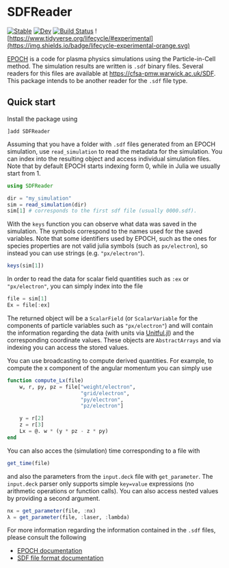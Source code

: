 # SDFReader

[![Stable](https://img.shields.io/badge/docs-stable-blue.svg)](https://SebastianM-C.github.io/SDFReader.jl/stable)
[![Dev](https://img.shields.io/badge/docs-dev-blue.svg)](https://SebastianM-C.github.io/SDFReader.jl/dev)
[![Build Status](https://github.com/SebastianM-C/SDFReader.jl/workflows/CI/badge.svg)](https://github.com/SebastianM-C/SDFReader.jl/actions)
![https://www.tidyverse.org/lifecycle/#experimental](https://img.shields.io/badge/lifecycle-experimental-orange.svg)

[EPOCH](https://cfsa-pmw.warwick.ac.uk/mediawiki/index.php/EPOCH:FAQ) is a code for plasma physics simulations using the Particle-in-Cell method. The simulation results are written is `.sdf` binary files. Several readers for this files are available at https://cfsa-pmw.warwick.ac.uk/SDF. This package intends to be another reader for the `.sdf` file type.

## Quick start

Install the package using
```
]add SDFReader
```

Assuming that you have a folder with `.sdf` files generated from
an EPOCH simulation, use `read_simulation` to read the metadata
for the simulation. You can index into the resulting object and access
individual simulation files. Note that by default EPOCH starts indexing
form 0, while in Julia we usually start from 1.

```julia
using SDFReader

dir = "my_simulation"
sim = read_simulation(dir)
sim[1] # corresponds to the first sdf file (usually 0000.sdf).
```

With the `keys` function you can observe what data was saved in the
simulation. The symbols correspond to the names used for the
saved variables. Note that some identifiers used by EPOCH, such
as the ones for species properties are not valid julia symbols
(such as `px/electron`), so instead you can use strings (e.g. `"px/electron"`).

```julia
keys(sim[1])
```

In order to read the data for scalar field quantities such as `:ex` or `"px/electron"`,
you can simply index into the file

```julia
file = sim[1]
Ex = file[:ex]
```
The returned object will be a `ScalarField` (or `ScalarVariable` for the components
of particle variables such as `"px/electron"`) and will contain the information
regarding the data (with units via [Unitful.jl](https://github.com/PainterQubits/Unitful.jl/))
and the corresponding coordinate values.
These objects are `AbstractArrays` and via indexing you can access the stored values.

You can use broadcasting to compute derived quantities. For example, to compute the
x component of the angular momentum you can simply use
```julia
function compute_Lx(file)
    w, r, py, pz = file["weight/electron",
                        "grid/electron",
                        "py/electron",
                        "pz/electron"]

    y = r[2]
    z = r[3]
    Lx = @. w * (y * pz - z * py)
end
```

You can also acces the (simulation) time corresponding to a file with
```julia
get_time(file)
```
and also the parameters from the `input.deck` file with `get_parameter`.
The `input.deck` parser only supports simple `key=value` expressions (no arithmetic operations or function calls).
You can also access nested values by providing a second argument.
```julia
nx = get_parameter(file, :nx)
λ = get_parameter(file, :laser, :lambda)
```

For more information regarding the information contained in the `.sdf` files,
please consult the following
* [EPOCH documentation](https://cfsa-pmw.warwick.ac.uk/mediawiki/index.php/EPOCH:Landing_Page)
* [SDF file format documentation](https://cfsa-pmw.warwick.ac.uk/SDF/SDF_documentation)
